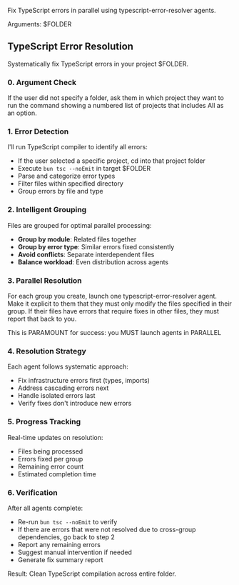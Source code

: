 Fix TypeScript errors in parallel using typescript-error-resolver agents.

Arguments: $FOLDER

## TypeScript Error Resolution

Systematically fix TypeScript errors in your project $FOLDER.

### 0. Argument Check

If the user did not specify a folder, ask them in which project they want to run the command showing a numbered list of projects that includes All as an option.

### 1. **Error Detection**

I'll run TypeScript compiler to identify all errors:

- If the user selected a specific project, cd into that project folder
- Execute `bun tsc --noEmit` in target $FOLDER
- Parse and categorize error types
- Filter files within specified directory
- Group errors by file and type

### 2. **Intelligent Grouping**

Files are grouped for optimal parallel processing:

- **Group by module**: Related files together
- **Group by error type**: Similar errors fixed consistently
- **Avoid conflicts**: Separate interdependent files
- **Balance workload**: Even distribution across agents

### 3. **Parallel Resolution**

For each group you create, launch one typescript-error-resolver agent.
Make it explicit to them that they must only modify the files specified in their group.
If their files have errors that require fixes in other files, they must report that back to you.

This is PARAMOUNT for success: you MUST launch agents in PARALLEL

### 4. **Resolution Strategy**

Each agent follows systematic approach:

- Fix infrastructure errors first (types, imports)
- Address cascading errors next
- Handle isolated errors last
- Verify fixes don't introduce new errors

### 5. **Progress Tracking**

Real-time updates on resolution:

- Files being processed
- Errors fixed per group
- Remaining error count
- Estimated completion time

### 6. **Verification**

After all agents complete:

- Re-run `bun tsc --noEmit` to verify
- If there are errors that were not resolved due to cross-group dependencies, go back to step 2
- Report any remaining errors
- Suggest manual intervention if needed
- Generate fix summary report

Result: Clean TypeScript compilation across entire folder.
